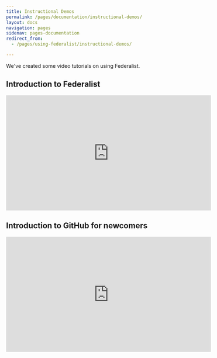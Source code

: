 ```yaml
---
title: Instructional Demos
permalink: /pages/documentation/instructional-demos/
layout: docs
navigation: pages
sidenav: pages-documentation
redirect_from: 
  - /pages/using-federalist/instructional-demos/

---
```


We've created some video tutorials on using Federalist.

## Introduction to Federalist
<iframe width="560" height="315" src="https://www.youtube.com/embed/835a8UWlL9c" frameborder="0" allowfullscreen></iframe>

## Introduction to GitHub for newcomers
<iframe width="560" height="315" src="https://www.youtube.com/embed/uNa9GOtM6NE" frameborder="0" allowfullscreen></iframe>
